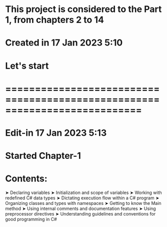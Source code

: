 ﻿# This project is considered to the Part 1, from chapters 2 to 14

# Created in 17 Jan 2023 5:10

# Let's start

# ===========================================================================
# Edit-in 17 Jan 2023 5:13

# Started Chapter-1 
# Contents:
➤ Declaring variables
➤ Initialization and scope of variables
➤ Working with redefined C# data types
➤ Dictating execution flow within a C# program
➤ Organizing classes and types with namespaces
➤ Getting to know the Main method
➤ Using internal comments and documentation features
➤ Using preprocessor directives
➤ Understanding guidelines and conventions for good programming in C#

